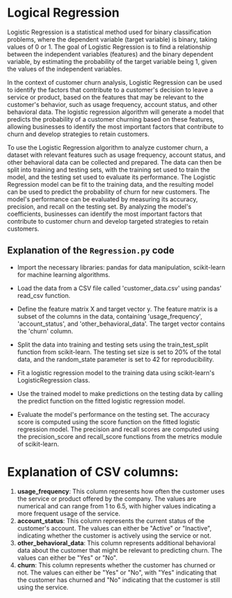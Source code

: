 # Logical Regression

Logistic Regression is a statistical method used for binary classification problems, where the dependent variable (target variable) is binary, taking values of 0 or 1. The goal of Logistic Regression is to find a relationship between the independent variables (features) and the binary dependent variable, by estimating the probability of the target variable being 1, given the values of the independent variables.

In the context of customer churn analysis, Logistic Regression can be used to identify the factors that contribute to a customer's decision to leave a service or product, based on the features that may be relevant to the customer's behavior, such as usage frequency, account status, and other behavioral data. The logistic regression algorithm will generate a model that predicts the probability of a customer churning based on these features, allowing businesses to identify the most important factors that contribute to churn and develop strategies to retain customers.

To use the Logistic Regression algorithm to analyze customer churn, a dataset with relevant features such as usage frequency, account status, and other behavioral data can be collected and prepared. The data can then be split into training and testing sets, with the training set used to train the model, and the testing set used to evaluate its performance. The Logistic Regression model can be fit to the training data, and the resulting model can be used to predict the probability of churn for new customers. The model's performance can be evaluated by measuring its accuracy, precision, and recall on the testing set. By analyzing the model's coefficients, businesses can identify the most important factors that contribute to customer churn and develop targeted strategies to retain customers.

## Explanation of the `Regression.py` code
* Import the necessary libraries: pandas for data manipulation, scikit-learn for machine learning algorithms.

* Load the data from a CSV file called 'customer_data.csv' using pandas' read_csv function.

* Define the feature matrix X and target vector y. The feature matrix is a subset of the columns in the data, containing 'usage_frequency', 'account_status', and 'other_behavioral_data'. The target vector contains the 'churn' column.

* Split the data into training and testing sets using the train_test_split function from scikit-learn. The testing set size is set to 20% of the total data, and the random_state parameter is set to 42 for reproducibility.

* Fit a logistic regression model to the training data using scikit-learn's LogisticRegression class.

* Use the trained model to make predictions on the testing data by calling the predict function on the fitted logistic regression model.

* Evaluate the model's performance on the testing set. The accuracy score is computed using the score function on the fitted logistic regression model. The precision and recall scores are computed using the precision_score and recall_score functions from the metrics module of scikit-learn.

# Explanation of CSV columns:

1. **usage_frequency**: This column represents how often the customer uses the service or product offered by the company. The values are numerical and can range from 1 to 6.5, with higher values indicating a more frequent usage of the service.
2. **account_status**: This column represents the current status of the customer's account. The values can either be "Active" or "Inactive", indicating whether the customer is actively using the service or not.
3. **other_behavioral_data**: This column represents additional behavioral data about the customer that might be relevant to predicting churn. The values can either be "Yes" or "No".
4. **churn**: This column represents whether the customer has churned or not. The values can either be "Yes" or "No", with "Yes" indicating that the customer has churned and "No" indicating that the customer is still using the service.
